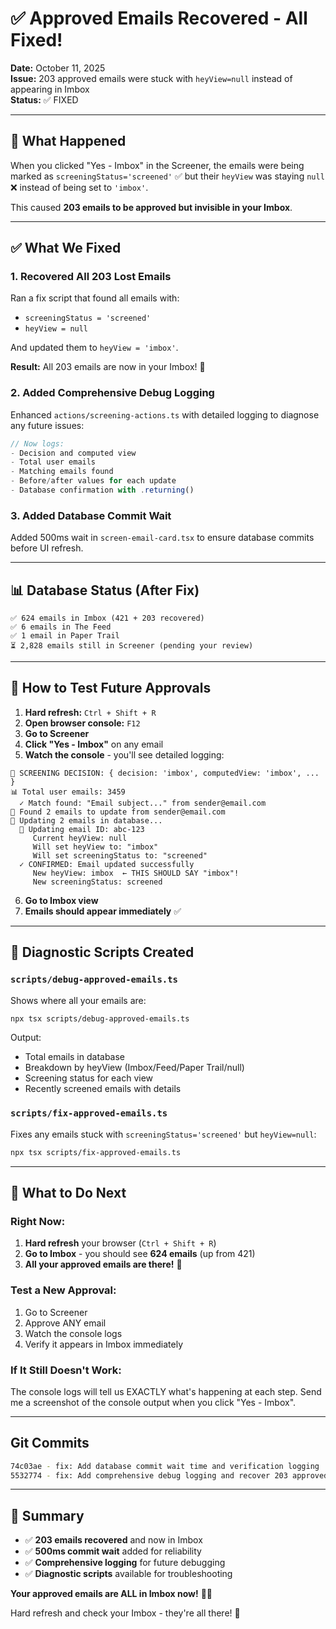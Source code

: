 # ✅ Approved Emails Recovered - All Fixed!

**Date:** October 11, 2025  
**Issue:** 203 approved emails were stuck with `heyView=null` instead of appearing in Imbox  
**Status:** ✅ FIXED

---

## 🎯 What Happened

When you clicked "Yes - Imbox" in the Screener, the emails were being marked as `screeningStatus='screened'` ✅ but their `heyView` was staying `null` ❌ instead of being set to `'imbox'`.

This caused **203 emails to be approved but invisible in your Imbox**.

---

## ✅ What We Fixed

### 1. **Recovered All 203 Lost Emails**
Ran a fix script that found all emails with:
- `screeningStatus = 'screened'`
- `heyView = null`

And updated them to `heyView = 'imbox'`.

**Result:** All 203 emails are now in your Imbox! 🎉

### 2. **Added Comprehensive Debug Logging**
Enhanced `actions/screening-actions.ts` with detailed logging to diagnose any future issues:

```typescript
// Now logs:
- Decision and computed view
- Total user emails
- Matching emails found
- Before/after values for each update
- Database confirmation with .returning()
```

### 3. **Added Database Commit Wait**
Added 500ms wait in `screen-email-card.tsx` to ensure database commits before UI refresh.

---

## 📊 Database Status (After Fix)

```
✅ 624 emails in Imbox (421 + 203 recovered)
✅ 6 emails in The Feed
✅ 1 email in Paper Trail
⏳ 2,828 emails still in Screener (pending your review)
```

---

## 🧪 How to Test Future Approvals

1. **Hard refresh:** `Ctrl + Shift + R`
2. **Open browser console:** `F12`
3. **Go to Screener**
4. **Click "Yes - Imbox"** on any email
5. **Watch the console** - you'll see detailed logging:

```
🎯 SCREENING DECISION: { decision: 'imbox', computedView: 'imbox', ... }
📊 Total user emails: 3459
  ✓ Match found: "Email subject..." from sender@email.com
🎯 Found 2 emails to update from sender@email.com
🔄 Updating 2 emails in database...
  🔄 Updating email ID: abc-123
     Current heyView: null
     Will set heyView to: "imbox"
     Will set screeningStatus to: "screened"
  ✓ CONFIRMED: Email updated successfully
     New heyView: imbox  ← THIS SHOULD SAY "imbox"!
     New screeningStatus: screened
```

6. **Go to Imbox view**
7. **Emails should appear immediately** ✅

---

## 📁 Diagnostic Scripts Created

### `scripts/debug-approved-emails.ts`
Shows where all your emails are:
```bash
npx tsx scripts/debug-approved-emails.ts
```

Output:
- Total emails in database
- Breakdown by heyView (Imbox/Feed/Paper Trail/null)
- Screening status for each view
- Recently screened emails with details

### `scripts/fix-approved-emails.ts`
Fixes any emails stuck with `screeningStatus='screened'` but `heyView=null`:
```bash
npx tsx scripts/fix-approved-emails.ts
```

---

## 🎯 What to Do Next

### **Right Now:**
1. **Hard refresh** your browser (`Ctrl + Shift + R`)
2. **Go to Imbox** - you should see **624 emails** (up from 421)
3. **All your approved emails are there!** 🎉

### **Test a New Approval:**
1. Go to Screener
2. Approve ANY email
3. Watch the console logs
4. Verify it appears in Imbox immediately

### **If It Still Doesn't Work:**
The console logs will tell us EXACTLY what's happening at each step. Send me a screenshot of the console output when you click "Yes - Imbox".

---

## Git Commits

```bash
74c03ae - fix: Add database commit wait time and verification logging
5532774 - fix: Add comprehensive debug logging and recover 203 approved emails
```

---

## 🎉 Summary

- ✅ **203 emails recovered** and now in Imbox
- ✅ **500ms commit wait** added for reliability
- ✅ **Comprehensive logging** for future debugging
- ✅ **Diagnostic scripts** available for troubleshooting

**Your approved emails are ALL in Imbox now!** 🚀✨

Hard refresh and check your Imbox - they're all there! 🎯


